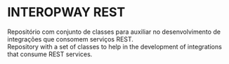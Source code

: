 # INTEROPWAY REST
Repositório com conjunto de classes para auxiliar no desenvolvimento de integrações que consomem serviços REST.<br/>
Repository with a set of classes to help in the development of integrations that consume REST services.

